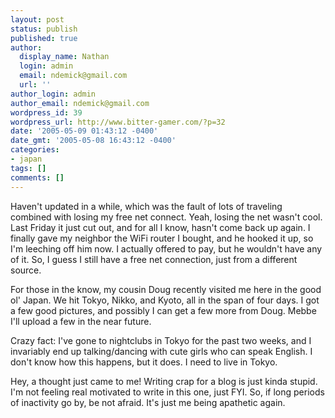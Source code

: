 ```yaml
---
layout: post
status: publish
published: true
author:
  display_name: Nathan
  login: admin
  email: ndemick@gmail.com
  url: ''
author_login: admin
author_email: ndemick@gmail.com
wordpress_id: 39
wordpress_url: http://www.bitter-gamer.com/?p=32
date: '2005-05-09 01:43:12 -0400'
date_gmt: '2005-05-08 16:43:12 -0400'
categories:
- japan
tags: []
comments: []
---
```

<p>Haven't updated in a while, which was the fault of lots of traveling combined with losing my free net connect. Yeah, losing the net wasn't cool. Last Friday it just cut out, and for all I know, hasn't come back up again. I finally gave my neighbor the WiFi router I bought, and he hooked it up, so I'm leeching off him now. I actually offered to pay, but he wouldn't have any of it. So, I guess I still have a free net connection, just from a different source.</p>
<p>For those in the know, my cousin Doug recently visited me here in the good ol' Japan. We hit Tokyo, Nikko, and Kyoto, all in the span of four days. I got a few good pictures, and possibly I can get a few more from Doug. Mebbe I'll upload a few in the near future.</p>
<p>Crazy fact: I've gone to nightclubs in Tokyo for the past two weeks, and I invariably end up talking/dancing with cute girls who can speak English. I don't know how this happens, but it does. I need to live in Tokyo.</p>
<p>Hey, a thought just came to me! Writing crap for a blog is just kinda stupid. I'm not feeling real motivated to write in this one, just FYI. So, if long periods of inactivity go by, be not afraid. It's just me being apathetic again.</p>
